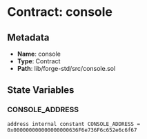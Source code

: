 # Contract: console

## Metadata

- **Name**: console
- **Type**: Contract
- **Path**: lib/forge-std/src/console.sol

## State Variables

### CONSOLE_ADDRESS

```solidity
address internal constant CONSOLE_ADDRESS = 0x000000000000000000636F6e736F6c652e6c6f67
```
